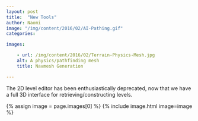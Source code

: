 ```yaml
---
layout: post
title:  "New Tools"
author: Naomi
image: "/img/content/2016/02/AI-Pathing.gif"
categories: 

images:

    - url: /img/content/2016/02/Terrain-Physics-Mesh.jpg
    alt: A physics/pathfinding mesh
    title: Navmesh Generation

---
```

The 2D level editor has been enthusiastically deprecated, now that we have a full 3D interface
for retrieving/constructing levels. 

{% assign image = page.images[0] %} 
{% include image.html image=image %}